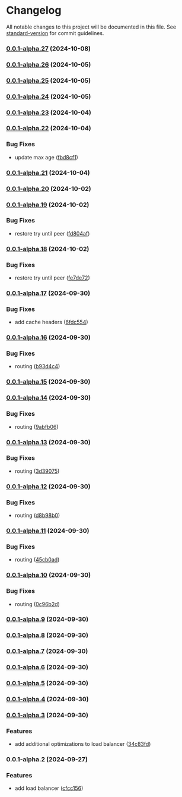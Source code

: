 # Changelog

All notable changes to this project will be documented in this file. See [standard-version](https://github.com/conventional-changelog/standard-version) for commit guidelines.

### [0.0.1-alpha.27](https://github.com/DIG-Network/dig-network-server/compare/v0.0.1-alpha.26...v0.0.1-alpha.27) (2024-10-08)

### [0.0.1-alpha.26](https://github.com/DIG-Network/dig-network-server/compare/v0.0.1-alpha.25...v0.0.1-alpha.26) (2024-10-05)

### [0.0.1-alpha.25](https://github.com/DIG-Network/dig-network-server/compare/v0.0.1-alpha.24...v0.0.1-alpha.25) (2024-10-05)

### [0.0.1-alpha.24](https://github.com/DIG-Network/dig-network-server/compare/v0.0.1-alpha.23...v0.0.1-alpha.24) (2024-10-05)

### [0.0.1-alpha.23](https://github.com/DIG-Network/dig-network-server/compare/v0.0.1-alpha.22...v0.0.1-alpha.23) (2024-10-04)

### [0.0.1-alpha.22](https://github.com/DIG-Network/dig-network-server/compare/v0.0.1-alpha.21...v0.0.1-alpha.22) (2024-10-04)


### Bug Fixes

* update max age ([fbd8cf1](https://github.com/DIG-Network/dig-network-server/commit/fbd8cf1cc4613ec59f7e9c342363c6dff17babec))

### [0.0.1-alpha.21](https://github.com/DIG-Network/dig-network-server/compare/v0.0.1-alpha.20...v0.0.1-alpha.21) (2024-10-04)

### [0.0.1-alpha.20](https://github.com/DIG-Network/dig-network-server/compare/v0.0.1-alpha.19...v0.0.1-alpha.20) (2024-10-02)

### [0.0.1-alpha.19](https://github.com/DIG-Network/dig-network-server/compare/v0.0.1-alpha.18...v0.0.1-alpha.19) (2024-10-02)


### Bug Fixes

* restore try until peer ([fd804af](https://github.com/DIG-Network/dig-network-server/commit/fd804af56d3c8c8d9410658fdfa0e8d8d1e8f77f))

### [0.0.1-alpha.18](https://github.com/DIG-Network/dig-network-server/compare/v0.0.1-alpha.17...v0.0.1-alpha.18) (2024-10-02)


### Bug Fixes

* restore try until peer ([fe7de72](https://github.com/DIG-Network/dig-network-server/commit/fe7de72ba6168eb60907a5e06e4f2482ad9c1942))

### [0.0.1-alpha.17](https://github.com/DIG-Network/dig-network-server/compare/v0.0.1-alpha.16...v0.0.1-alpha.17) (2024-09-30)


### Bug Fixes

* add cache headers ([6fdc554](https://github.com/DIG-Network/dig-network-server/commit/6fdc554b6181ab3aa2503c5df03d58ab9e71695b))

### [0.0.1-alpha.16](https://github.com/DIG-Network/dig-network-server/compare/v0.0.1-alpha.15...v0.0.1-alpha.16) (2024-09-30)


### Bug Fixes

* routing ([b93d4c4](https://github.com/DIG-Network/dig-network-server/commit/b93d4c4611d7ec4a262427e78d012fbe16346e72))

### [0.0.1-alpha.15](https://github.com/DIG-Network/dig-network-server/compare/v0.0.1-alpha.14...v0.0.1-alpha.15) (2024-09-30)

### [0.0.1-alpha.14](https://github.com/DIG-Network/dig-network-server/compare/v0.0.1-alpha.13...v0.0.1-alpha.14) (2024-09-30)


### Bug Fixes

* routing ([9abfb06](https://github.com/DIG-Network/dig-network-server/commit/9abfb067c160a8d3e44d207292daff07f94d0685))

### [0.0.1-alpha.13](https://github.com/DIG-Network/dig-network-server/compare/v0.0.1-alpha.12...v0.0.1-alpha.13) (2024-09-30)


### Bug Fixes

* routing ([3d39075](https://github.com/DIG-Network/dig-network-server/commit/3d39075b43c59e1487ff171be36fd48f0a919549))

### [0.0.1-alpha.12](https://github.com/DIG-Network/dig-network-server/compare/v0.0.1-alpha.11...v0.0.1-alpha.12) (2024-09-30)


### Bug Fixes

* routing ([d8b98b0](https://github.com/DIG-Network/dig-network-server/commit/d8b98b00ae2e480c32f0c35d8fbebaf3169864ec))

### [0.0.1-alpha.11](https://github.com/DIG-Network/dig-network-server/compare/v0.0.1-alpha.10...v0.0.1-alpha.11) (2024-09-30)


### Bug Fixes

* routing ([45cb0ad](https://github.com/DIG-Network/dig-network-server/commit/45cb0adcda7eddfcb93dab3d12dec4c1295ba082))

### [0.0.1-alpha.10](https://github.com/DIG-Network/dig-network-server/compare/v0.0.1-alpha.9...v0.0.1-alpha.10) (2024-09-30)


### Bug Fixes

* routing ([0c96b2d](https://github.com/DIG-Network/dig-network-server/commit/0c96b2d75a284728082cb2291579c609b85c4792))

### [0.0.1-alpha.9](https://github.com/DIG-Network/dig-network-server/compare/v0.0.1-alpha.8...v0.0.1-alpha.9) (2024-09-30)

### [0.0.1-alpha.8](https://github.com/DIG-Network/dig-network-server/compare/v0.0.1-alpha.7...v0.0.1-alpha.8) (2024-09-30)

### [0.0.1-alpha.7](https://github.com/DIG-Network/dig-network-server/compare/v0.0.1-alpha.6...v0.0.1-alpha.7) (2024-09-30)

### [0.0.1-alpha.6](https://github.com/DIG-Network/dig-network-server/compare/v0.0.1-alpha.5...v0.0.1-alpha.6) (2024-09-30)

### [0.0.1-alpha.5](https://github.com/DIG-Network/dig-network-server/compare/v0.0.1-alpha.4...v0.0.1-alpha.5) (2024-09-30)

### [0.0.1-alpha.4](https://github.com/DIG-Network/dig-network-server/compare/v0.0.1-alpha.3...v0.0.1-alpha.4) (2024-09-30)

### [0.0.1-alpha.3](https://github.com/DIG-Network/dig-network-server/compare/v0.0.1-alpha.2...v0.0.1-alpha.3) (2024-09-30)


### Features

* add additional optimizations to load balancer ([34c83fd](https://github.com/DIG-Network/dig-network-server/commit/34c83fd7f2edb6b40862140d9624283e65f87a70))

### 0.0.1-alpha.2 (2024-09-27)


### Features

* add load balancer ([cfcc156](https://github.com/DIG-Network/dig-network-server/commit/cfcc15642eb4116a04f9da6d33354b3f3be8ac8e))
